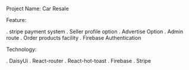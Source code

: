 Project Name: Car Resale

Feature:

 . stripe payment system
 . Seller profile option
 . Advertise Option
 . Admin route
 . Order products facility
 . Firebase Authentication

 Technology:

 . DaisyUi
 . React-router
 . React-hot-toast
 . Firebase
 . Stripe
 

